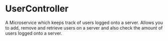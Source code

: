 # UserController
A Microservice which keeps track of users logged onto a server. Allows you to add, remove and retrieve users on a server and also check the amount of users logged onto a server.
